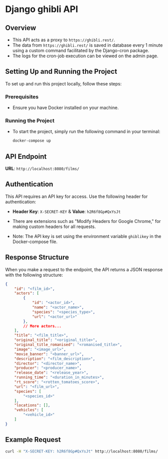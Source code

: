 
# Django ghibli API

## Overview
- This API acts as a proxy to `https://ghibli.rest/`.
- The data from `https://ghibli.rest/` is saved in database every 1 minute using a custom command facilitated by the Django-cron package.
- The logs for the cron-job execution can be viewed on the admin page.


## Setting Up and Running the Project
To set up and run this project locally, follow these steps:

### Prerequisites
- Ensure you have Docker installed on your machine.

### Running the Project
- To start the project, simply run the following command in your terminal:
  ```bash
  docker-compose up
  ```

## API Endpoint
**URL**: `http://localhost:8080/films/`

## Authentication
This API requires an API key for access. Use the following header for authentication:
- **Header Key**: `X-SECRET-KEY` & **Value**: `h2R6f8Gp#QxYsJt`

- There are extensions such as "Modify Headers for Google Chrome," for making custom headers for all requests. 
- Note: The API key is set using the environment variable `ghiblikey` in the Docker-compose file.


## Response Structure
When you make a request to the endpoint, the API returns a JSON response with the following structure:

```json
{
    "id": "<film_id>",
    "actors": [
        {
            "id": "<actor_id>",
            "name": "<actor_name>",
            "species": "<species_type>",
            "url": "<actor_url>"
        },
        // More actors...
    ],
    "title": "<film_title>",
    "original_title": "<original_title>",
    "original_title_romanised": "<romanised_title>",
    "image": "<image_url>",
    "movie_banner": "<banner_url>",
    "description": "<film_description>",
    "director": "<director_name>",
    "producer": "<producer_name>",
    "release_date": "<release_year>",
    "running_time": "<duration_in_minutes>",
    "rt_score": "<rotten_tomatoes_score>",
    "url": "<film_url>",
    "species": [
        "<species_id>"
    ],
    "locations": [],
    "vehicles": [
        "<vehicle_id>"
    ]
}
```

## Example Request

```bash
curl -H "X-SECRET-KEY: h2R6f8Gp#QxYsJt" http://localhost:8080/films/
```


